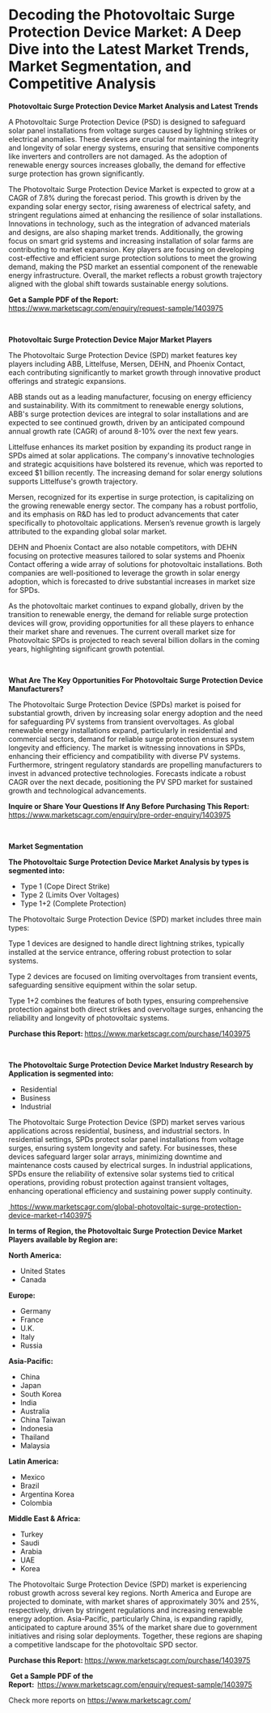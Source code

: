 <p><h1>Decoding the Photovoltaic Surge Protection Device Market: A Deep Dive into the Latest Market Trends, Market Segmentation, and Competitive Analysis</h1></p><p><strong>Photovoltaic Surge Protection Device Market Analysis and Latest Trends</strong></p>
<p><p>A Photovoltaic Surge Protection Device (PSD) is designed to safeguard solar panel installations from voltage surges caused by lightning strikes or electrical anomalies. These devices are crucial for maintaining the integrity and longevity of solar energy systems, ensuring that sensitive components like inverters and controllers are not damaged. As the adoption of renewable energy sources increases globally, the demand for effective surge protection has grown significantly.</p><p>The Photovoltaic Surge Protection Device Market is expected to grow at a CAGR of 7.8% during the forecast period. This growth is driven by the expanding solar energy sector, rising awareness of electrical safety, and stringent regulations aimed at enhancing the resilience of solar installations. Innovations in technology, such as the integration of advanced materials and designs, are also shaping market trends. Additionally, the growing focus on smart grid systems and increasing installation of solar farms are contributing to market expansion. Key players are focusing on developing cost-effective and efficient surge protection solutions to meet the growing demand, making the PSD market an essential component of the renewable energy infrastructure. Overall, the market reflects a robust growth trajectory aligned with the global shift towards sustainable energy solutions.</p></p>
<p><strong>Get a Sample PDF of the Report:&nbsp;</strong> <a href="https://www.marketscagr.com/enquiry/request-sample/1403975?utm_campaign=1920&utm_medium=2&utm_source=Github&utm_content=ia&utm_term=13012025&utm_id=photovoltaic-surge-protection-device">https://www.marketscagr.com/enquiry/request-sample/1403975</a></p>
<p>&nbsp;</p>
<p><strong>Photovoltaic Surge Protection Device Major Market Players</strong></p>
<p><p>The Photovoltaic Surge Protection Device (SPD) market features key players including ABB, Littelfuse, Mersen, DEHN, and Phoenix Contact, each contributing significantly to market growth through innovative product offerings and strategic expansions.</p><p>ABB stands out as a leading manufacturer, focusing on energy efficiency and sustainability. With its commitment to renewable energy solutions, ABB's surge protection devices are integral to solar installations and are expected to see continued growth, driven by an anticipated compound annual growth rate (CAGR) of around 8-10% over the next few years.</p><p>Littelfuse enhances its market position by expanding its product range in SPDs aimed at solar applications. The company's innovative technologies and strategic acquisitions have bolstered its revenue, which was reported to exceed $1 billion recently. The increasing demand for solar energy solutions supports Littelfuse's growth trajectory.</p><p>Mersen, recognized for its expertise in surge protection, is capitalizing on the growing renewable energy sector. The company has a robust portfolio, and its emphasis on R&D has led to product advancements that cater specifically to photovoltaic applications. Mersen’s revenue growth is largely attributed to the expanding global solar market.</p><p>DEHN and Phoenix Contact are also notable competitors, with DEHN focusing on protective measures tailored to solar systems and Phoenix Contact offering a wide array of solutions for photovoltaic installations. Both companies are well-positioned to leverage the growth in solar energy adoption, which is forecasted to drive substantial increases in market size for SPDs.</p><p>As the photovoltaic market continues to expand globally, driven by the transition to renewable energy, the demand for reliable surge protection devices will grow, providing opportunities for all these players to enhance their market share and revenues. The current overall market size for Photovoltaic SPDs is projected to reach several billion dollars in the coming years, highlighting significant growth potential.</p></p>
<p>&nbsp;</p>
<p><strong>What Are The Key Opportunities For Photovoltaic Surge Protection Device Manufacturers?</strong></p>
<p><p>The Photovoltaic Surge Protection Device (SPDs) market is poised for substantial growth, driven by increasing solar energy adoption and the need for safeguarding PV systems from transient overvoltages. As global renewable energy installations expand, particularly in residential and commercial sectors, demand for reliable surge protection ensures system longevity and efficiency. The market is witnessing innovations in SPDs, enhancing their efficiency and compatibility with diverse PV systems. Furthermore, stringent regulatory standards are propelling manufacturers to invest in advanced protective technologies. Forecasts indicate a robust CAGR over the next decade, positioning the PV SPD market for sustained growth and technological advancements.</p></p>
<p><strong>Inquire or Share Your Questions If Any Before Purchasing This Report:</strong> <a href="https://www.marketscagr.com/enquiry/pre-order-enquiry/1403975?utm_campaign=1920&utm_medium=2&utm_source=Github&utm_content=ia&utm_term=13012025&utm_id=photovoltaic-surge-protection-device">https://www.marketscagr.com/enquiry/pre-order-enquiry/1403975</a></p>
<p>&nbsp;</p>
<p><strong>Market Segmentation</strong></p>
<p><strong>The Photovoltaic Surge Protection Device Market Analysis by types is segmented into:</strong></p>
<p><ul><li>Type 1 (Cope Direct Strike)</li><li>Type 2 (Limits Over Voltages)</li><li>Type 1+2 (Complete Protection)</li></ul></p>
<p><p>The Photovoltaic Surge Protection Device (SPD) market includes three main types: </p><p>Type 1 devices are designed to handle direct lightning strikes, typically installed at the service entrance, offering robust protection to solar systems. </p><p>Type 2 devices are focused on limiting overvoltages from transient events, safeguarding sensitive equipment within the solar setup. </p><p>Type 1+2 combines the features of both types, ensuring comprehensive protection against both direct strikes and overvoltage surges, enhancing the reliability and longevity of photovoltaic systems.</p></p>
<p><strong>Purchase this Report:&nbsp;</strong><a href="https://www.marketscagr.com/purchase/1403975?utm_campaign=1920&utm_medium=2&utm_source=Github&utm_content=ia&utm_term=13012025&utm_id=photovoltaic-surge-protection-device">https://www.marketscagr.com/purchase/1403975</a></p>
<p>&nbsp;</p>
<p><strong>The Photovoltaic Surge Protection Device Market Industry Research by Application is segmented into:</strong></p>
<p><ul><li>Residential</li><li>Business</li><li>Industrial</li></ul></p>
<p><p>The Photovoltaic Surge Protection Device (SPD) market serves various applications across residential, business, and industrial sectors. In residential settings, SPDs protect solar panel installations from voltage surges, ensuring system longevity and safety. For businesses, these devices safeguard larger solar arrays, minimizing downtime and maintenance costs caused by electrical surges. In industrial applications, SPDs ensure the reliability of extensive solar systems tied to critical operations, providing robust protection against transient voltages, enhancing operational efficiency and sustaining power supply continuity.</p></p>
<p><a href="https://www.marketscagr.com/global-photovoltaic-surge-protection-device-market-r1403975?utm_campaign=1920&utm_medium=2&utm_source=Github&utm_content=ia&utm_term=13012025&utm_id=photovoltaic-surge-protection-device">&nbsp;https://www.marketscagr.com/global-photovoltaic-surge-protection-device-market-r1403975</a></p>
<p><strong>In terms of Region, the Photovoltaic Surge Protection Device Market Players available by Region are:</strong></p>
<p>
    <p> <strong> North America: </strong>
        <ul>
            <li>United States</li>
            <li>Canada</li>
        </ul>
        </p> 
    <p> <strong> Europe: </strong>
        <ul>
            <li>Germany</li>
            <li>France</li>
            <li>U.K.</li>
            <li>Italy</li>
            <li>Russia</li>
        </ul>
        </p> 
    <p> <strong> Asia-Pacific: </strong>
        <ul>
            <li>China</li>
            <li>Japan</li>
            <li>South Korea</li>
            <li>India</li>
            <li>Australia</li>
            <li>China Taiwan</li>
            <li>Indonesia</li>
            <li>Thailand</li>
            <li>Malaysia</li>
        </ul>
        </p> 
    <p> <strong> Latin America: </strong>
        <ul>
            <li>Mexico</li>
            <li>Brazil</li>
            <li>Argentina Korea</li>
            <li>Colombia</li>
        </ul>
        </p> 
    <p> <strong> Middle East & Africa: </strong>
        <ul>
            <li>Turkey</li>
            <li>Saudi</li>
            <li>Arabia</li>
            <li>UAE</li>
            <li>Korea</li>
        </ul>
    </p>
    </p>
<p><p>The Photovoltaic Surge Protection Device (SPD) market is experiencing robust growth across several key regions. North America and Europe are projected to dominate, with market shares of approximately 30% and 25%, respectively, driven by stringent regulations and increasing renewable energy adoption. Asia-Pacific, particularly China, is expanding rapidly, anticipated to capture around 35% of the market share due to government initiatives and rising solar deployments. Together, these regions are shaping a competitive landscape for the photovoltaic SPD sector.</p></p>
<p><strong>Purchase this Report: </strong><a href="https://www.marketscagr.com/purchase/1403975?utm_campaign=1920&utm_medium=2&utm_source=Github&utm_content=ia&utm_term=13012025&utm_id=photovoltaic-surge-protection-device">https://www.marketscagr.com/purchase/1403975</a></p>
<p>&nbsp;<strong>Get a Sample PDF of the Report:&nbsp;&nbsp;</strong><a href="https://www.marketscagr.com/enquiry/request-sample/1403975?utm_campaign=1920&utm_medium=2&utm_source=Github&utm_content=ia&utm_term=13012025&utm_id=photovoltaic-surge-protection-device">https://www.marketscagr.com/enquiry/request-sample/1403975</a></p>
<p><strong></strong></p>
<p>Check more reports on <a href="https://www.marketscagr.com/?utm_campaign=1920&utm_medium=2&utm_source=Github&utm_content=ia&utm_term=13012025&utm_id=photovoltaic-surge-protection-device">https://www.marketscagr.com/</a></p>